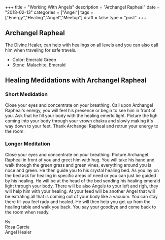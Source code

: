 +++
title = "Working With Angels"
description = "Archangel Rapheal"
date = "2018-02-13"
categories = ["Angel"]
tags = ["Energy","Healing","Angel","Meetup"]
draft = false
type = "post"
+++

## Archangel Rapheal

The Divine Healer, can help with healings on all levels and you can also call him when traveling for safe travels.

- Color: Emerald Green  
- Stone: Malachite, Emerald

## Healing Medidations with Archangel Rapheal

### Short Medidation

Close your eyes and concentrate on your breathing. Call upon Archangel Rapheal's energy, you will feel his presence or begin to see him in front of you. Ask that he fill your body with the healing emerld light. Picture the ligh coming into your body through your vrown chakra and slowly making it's way down to your feet. Thank Archangel Rapheal and retrun your energy to the room.

### Longer Meditation
Close your eyes and concentrate on your breathing. Picture Archangel Rapheal in front of you and greet him with hug. You will take his hand and walk through the green grass and green vines, everything around you is noce and green. He then guide you to his crystal healing bed. As you lay on the bed ask for healing in specific areas of need or you can just be guided by his healing. He will be at the head of the bed sending his healing emerald light through your body. There will be also Angels to your left and righ, they will help him with your healing. At your feed will be another Angel that will be extrating all that is coming out of your body like a vacuum. You can stay there till you feel rady and healed. He will then help you get up from the healing table and walk you back. You say your goodbye and come back to the room when ready.

By  
Rosa Garcia  
Angel Healer